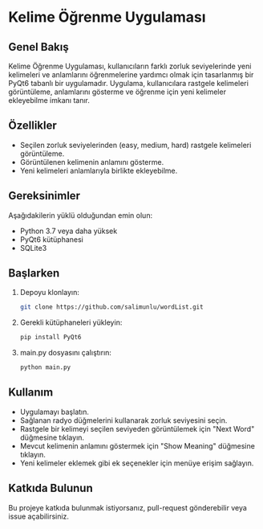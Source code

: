 # Kelime Öğrenme Uygulaması

## Genel Bakış

Kelime Öğrenme Uygulaması, kullanıcıların farklı zorluk seviyelerinde yeni kelimeleri ve anlamlarını öğrenmelerine yardımcı olmak için tasarlanmış bir PyQt6 tabanlı bir uygulamadır. Uygulama, kullanıcılara rastgele kelimeleri görüntüleme, anlamlarını gösterme ve öğrenme için yeni kelimeler ekleyebilme imkanı tanır.

## Özellikler

- Seçilen zorluk seviyelerinden (easy, medium, hard) rastgele kelimeleri görüntüleme.
- Görüntülenen kelimenin anlamını gösterme.
- Yeni kelimeleri anlamlarıyla birlikte ekleyebilme.

## Gereksinimler

Aşağıdakilerin yüklü olduğundan emin olun:

- Python 3.7 veya daha yüksek
- PyQt6 kütüphanesi
- SQLite3

## Başlarken

1. Depoyu klonlayın:

   ```bash
   git clone https://github.com/salimunlu/wordList.git

2. Gerekli kütüphaneleri yükleyin:

   ```bash
   pip install PyQt6

3. main.py dosyasını çalıştırın:

   ```bash
   python main.py

## Kullanım
- Uygulamayı başlatın.
- Sağlanan radyo düğmelerini kullanarak zorluk seviyesini seçin.
- Rastgele bir kelimeyi seçilen seviyeden görüntülemek için "Next Word" düğmesine tıklayın.
- Mevcut kelimenin anlamını göstermek için "Show Meaning" düğmesine tıklayın.
- Yeni kelimeler eklemek gibi ek seçenekler için menüye erişim sağlayın.

## Katkıda Bulunun
Bu projeye katkıda bulunmak istiyorsanız, pull-request gönderebilir veya issue açabilirsiniz.
